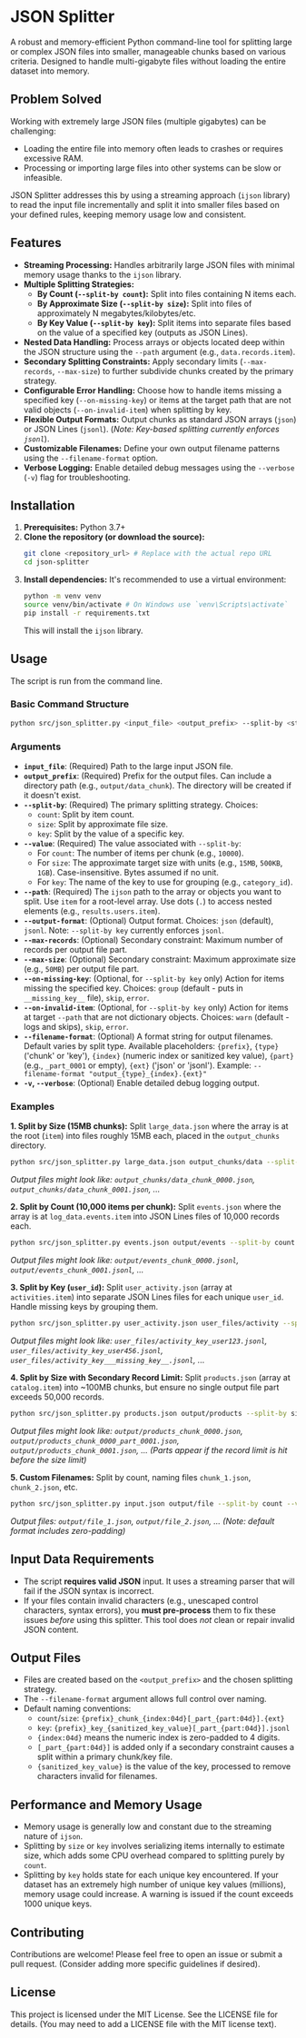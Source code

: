 # JSON Splitter

A robust and memory-efficient Python command-line tool for splitting large or complex JSON files into smaller, manageable chunks based on various criteria. Designed to handle multi-gigabyte files without loading the entire dataset into memory.

## Problem Solved

Working with extremely large JSON files (multiple gigabytes) can be challenging:
- Loading the entire file into memory often leads to crashes or requires excessive RAM.
- Processing or importing large files into other systems can be slow or infeasible.

JSON Splitter addresses this by using a streaming approach (`ijson` library) to read the input file incrementally and split it into smaller files based on your defined rules, keeping memory usage low and consistent.

## Features

- **Streaming Processing:** Handles arbitrarily large JSON files with minimal memory usage thanks to the `ijson` library.
- **Multiple Splitting Strategies:**
    - **By Count (`--split-by count`):** Split into files containing N items each.
    - **By Approximate Size (`--split-by size`):** Split into files of approximately N megabytes/kilobytes/etc.
    *   **By Key Value (`--split-by key`):** Split items into separate files based on the value of a specified key (outputs as JSON Lines).
- **Nested Data Handling:** Process arrays or objects located deep within the JSON structure using the `--path` argument (e.g., `data.records.item`).
- **Secondary Splitting Constraints:** Apply secondary limits (`--max-records`, `--max-size`) to further subdivide chunks created by the primary strategy.
- **Configurable Error Handling:** Choose how to handle items missing a specified key (`--on-missing-key`) or items at the target path that are not valid objects (`--on-invalid-item`) when splitting by key.
- **Flexible Output Formats:** Output chunks as standard JSON arrays (`json`) or JSON Lines (`jsonl`). (*Note: Key-based splitting currently enforces `jsonl`*).
- **Customizable Filenames:** Define your own output filename patterns using the `--filename-format` option.
- **Verbose Logging:** Enable detailed debug messages using the `--verbose` (`-v`) flag for troubleshooting.

## Installation

1.  **Prerequisites:** Python 3.7+
2.  **Clone the repository (or download the source):**
    ```bash
    git clone <repository_url> # Replace with the actual repo URL
    cd json-splitter
    ```
3.  **Install dependencies:**
    It's recommended to use a virtual environment:
    ```bash
    python -m venv venv
    source venv/bin/activate # On Windows use `venv\Scripts\activate`
    pip install -r requirements.txt
    ```
    This will install the `ijson` library.

## Usage

The script is run from the command line.

### Basic Command Structure

```bash
python src/json_splitter.py <input_file> <output_prefix> --split-by <strategy> --value <split_value> --path <json_path> [options]
```

### Arguments

-   **`input_file`**: (Required) Path to the large input JSON file.
-   **`output_prefix`**: (Required) Prefix for the output files. Can include a directory path (e.g., `output/data_chunk`). The directory will be created if it doesn't exist.
-   **`--split-by`**: (Required) The primary splitting strategy. Choices:
    -   `count`: Split by item count.
    -   `size`: Split by approximate file size.
    -   `key`: Split by the value of a specific key.
-   **`--value`**: (Required) The value associated with `--split-by`:
    -   For `count`: The number of items per chunk (e.g., `10000`).
    -   For `size`: The approximate target size with units (e.g., `15MB`, `500KB`, `1GB`). Case-insensitive. Bytes assumed if no unit.
    -   For `key`: The name of the key to use for grouping (e.g., `category_id`).
-   **`--path`**: (Required) The `ijson` path to the array or objects you want to split. Use `item` for a root-level array. Use dots (`.`) to access nested elements (e.g., `results.users.item`).
-   **`--output-format`**: (Optional) Output format. Choices: `json` (default), `jsonl`. Note: `--split-by key` currently enforces `jsonl`.
-   **`--max-records`**: (Optional) Secondary constraint: Maximum number of records per output file part.
-   **`--max-size`**: (Optional) Secondary constraint: Maximum approximate size (e.g., `50MB`) per output file part.
-   **`--on-missing-key`**: (Optional, for `--split-by key` only) Action for items missing the specified key. Choices: `group` (default - puts in `__missing_key__` file), `skip`, `error`.
-   **`--on-invalid-item`**: (Optional, for `--split-by key` only) Action for items at target `--path` that are not dictionary objects. Choices: `warn` (default - logs and skips), `skip`, `error`.
-   **`--filename-format`**: (Optional) A format string for output filenames. Default varies by split type. Available placeholders: `{prefix}`, `{type}` ('chunk' or 'key'), `{index}` (numeric index or sanitized key value), `{part}` (e.g., `_part_0001` or empty), `{ext}` ('json' or 'jsonl'). Example: `--filename-format "output_{type}_{index}.{ext}"`
-   **`-v`, `--verbose`**: (Optional) Enable detailed debug logging output.

### Examples

**1. Split by Size (15MB chunks):**
Split `large_data.json` where the array is at the root (`item`) into files roughly 15MB each, placed in the `output_chunks` directory.

```bash
python src/json_splitter.py large_data.json output_chunks/data --split-by size --value 15MB --path item
```
*Output files might look like: `output_chunks/data_chunk_0000.json`, `output_chunks/data_chunk_0001.json`, ...*

**2. Split by Count (10,000 items per chunk):**
Split `events.json` where the array is at `log_data.events.item` into JSON Lines files of 10,000 records each.

```bash
python src/json_splitter.py events.json output/events --split-by count --value 10000 --path log_data.events.item --output-format jsonl
```
*Output files might look like: `output/events_chunk_0000.jsonl`, `output/events_chunk_0001.jsonl`, ...*

**3. Split by Key (`user_id`):**
Split `user_activity.json` (array at `activities.item`) into separate JSON Lines files for each unique `user_id`. Handle missing keys by grouping them.

```bash
python src/json_splitter.py user_activity.json user_files/activity --split-by key --value user_id --path activities.item --on-missing-key group
```
*Output files might look like: `user_files/activity_key_user123.jsonl`, `user_files/activity_key_user456.jsonl`, `user_files/activity_key___missing_key__.jsonl`, ...*

**4. Split by Size with Secondary Record Limit:**
Split `products.json` (array at `catalog.item`) into ~100MB chunks, but ensure no single output file part exceeds 50,000 records.

```bash
python src/json_splitter.py products.json output/products --split-by size --value 100MB --path catalog.item --max-records 50000
```
*Output files might look like: `output/products_chunk_0000.json`, `output/products_chunk_0000_part_0001.json`, `output/products_chunk_0001.json`, ... (Parts appear if the record limit is hit before the size limit)*

**5. Custom Filenames:**
Split by count, naming files `chunk_1.json`, `chunk_2.json`, etc.

```bash
python src/json_splitter.py input.json output/file --split-by count --value 500 --path item --filename-format "{prefix}_{index}.{ext}"
```
*Output files: `output/file_1.json`, `output/file_2.json`, ... (Note: default format includes zero-padding)*


## Input Data Requirements

-   The script **requires valid JSON** input. It uses a streaming parser that will fail if the JSON syntax is incorrect.
-   If your files contain invalid characters (e.g., unescaped control characters, syntax errors), you **must pre-process** them to fix these issues *before* using this splitter. This tool does *not* clean or repair invalid JSON content.

## Output Files

-   Files are created based on the `<output_prefix>` and the chosen splitting strategy.
-   The `--filename-format` argument allows full control over naming.
-   Default naming conventions:
    -   `count`/`size`: `{prefix}_chunk_{index:04d}[_part_{part:04d}].{ext}`
    -   `key`: `{prefix}_key_{sanitized_key_value}[_part_{part:04d}].jsonl`
    -   `{index:04d}` means the numeric index is zero-padded to 4 digits.
    -   `[_part_{part:04d}]` is added only if a secondary constraint causes a split within a primary chunk/key file.
    -   `{sanitized_key_value}` is the value of the key, processed to remove characters invalid for filenames.

## Performance and Memory Usage

-   Memory usage is generally low and constant due to the streaming nature of `ijson`.
-   Splitting by `size` or `key` involves serializing items internally to estimate size, which adds some CPU overhead compared to splitting purely by `count`.
-   Splitting by `key` holds state for each unique key encountered. If your dataset has an extremely high number of unique key values (millions), memory usage could increase. A warning is issued if the count exceeds 1000 unique keys.

## Contributing

Contributions are welcome! Please feel free to open an issue or submit a pull request. (Consider adding more specific guidelines if desired).

## License

This project is licensed under the MIT License. See the LICENSE file for details. (You may need to add a LICENSE file with the MIT license text). 